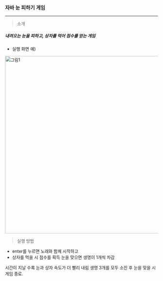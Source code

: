 ### 자바 눈 피하기 게임
---


> 소개
##### 내려오는 눈을 피하고, 상자를 먹어 점수를 얻는 게임   



* 실행 화면 예)
<img width="584" alt="그림1" src="https://github.com/user-attachments/assets/eb5f1064-17f3-427f-88a0-c2370368035c">


> 실행 방법
* enter를 누르면 노래와 함께 시작하고 
* 상자를 먹을 시 점수를 획득
  눈을 맞으면 생명이 1개씩 차감


시간이 지날 수록 눈과 상자 속도가 더 빨리 내림
생명 3개를 모두 소진 후 눈을 맞을 시 게임 종료.
